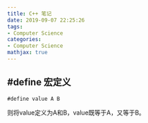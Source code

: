 ```yaml
---
title: C++ 笔记
date: 2019-09-07 22:25:26
tags:
- Computer Science
categories:
- Computer Science
mathjax: true
---
```

## #define 宏定义
```
#define value A B
```
则将value定义为A和B，value既等于A，又等于B。


